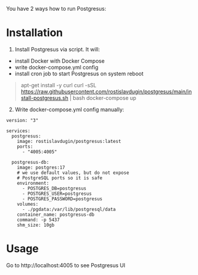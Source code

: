 You have 2 ways how to run Postgresus:

# Installation

1) Install Postgresus via script.
It will:
- install Docker with Docker Compose
- write docker-compose.yml config
- install cron job to start Postgresus on system reboot


> apt-get install -y curl
> curl -sSL https://raw.githubusercontent.com/rostislavdugin/postgresus/main/install-postgresus.sh | bash
> docker-compose up

2) Write docker-compose.yml config manually:

```
version: "3"

services:
  postgresus:
    image: rostislavdugin/postgresus:latest
    ports:
      - "4005:4005"

  postgresus-db:
    image: postgres:17
    # we use default values, but do not expose
    # PostgreSQL ports so it is safe
    environment:
      - POSTGRES_DB=postgresus
      - POSTGRES_USER=postgresus
      - POSTGRES_PASSWORD=postgresus
    volumes:
      - ./pgdata:/var/lib/postgresql/data
    container_name: postgresus-db
    command: -p 5437
    shm_size: 10gb
```

# Usage

Go to http://localhost:4005 to see Postgresus UI